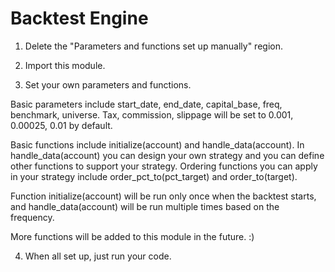 # Backtest Engine
1. Delete the "Parameters and functions set up manually" region.

2. Import this module.

3. Set your own parameters and functions.

Basic parameters include start_date, end_date, capital_base, freq, benchmark, universe. Tax, commission, slippage will be set to 0.001, 0.00025, 0.01 by default.

Basic functions include initialize(account) and handle_data(account). In handle_data(account) you can design your own strategy and you can define other functions to support your strategy. Ordering functions you can apply in your strategy include order_pct_to(pct_target) and order_to(target).

Function initialize(account) will be run only once when the backtest starts, and handle_data(account) will be run multiple times based on the frequency.

More functions will be added to this module in the future. :)

4. When all set up, just run your code. 